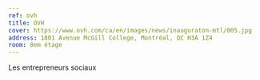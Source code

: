 ```yaml
---
ref: ovh
title: OVH
cover: https://www.ovh.com/ca/en/images/news/inauguraton-mtl/005.jpg
address: 1801 Avenue McGill College, Montréal, QC H3A 1Z4
room: 8em étage
---
```

Les entrepreneurs sociaux
